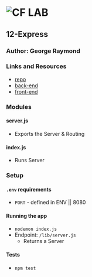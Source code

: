 ![CF](http://i.imgur.com/7v5ASc8.png) LAB
=================================================

## 12-Express

### Author: George Raymond

### Links and Resources
* [repo](https://github.com/georgeraymond92/12-express)
* [back-end](/lib/server.js)
* [front-end](index.js)

### Modules
#### server.js
* Exports the Server & Routing

#### index.js
* Runs Server


### Setup
#### `.env` requirements
* `PORT` - defined in ENV || 8080

#### Running the app
* `nodemon index.js`
* Endpoint: `/lib/server.js`
  * Returns a Server

#### Tests
* `npm test`

